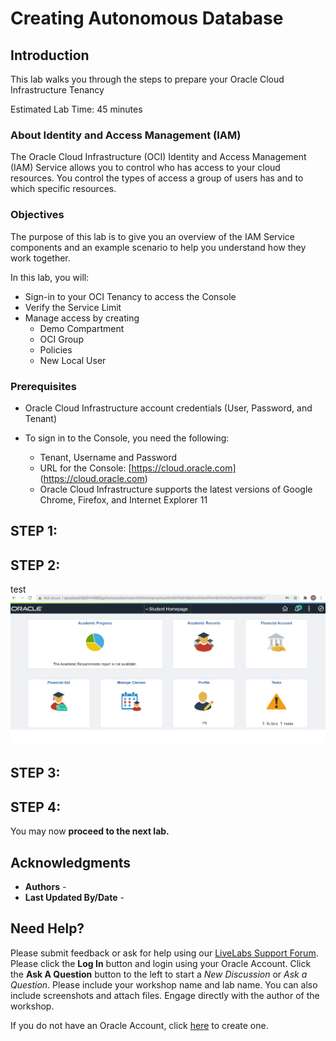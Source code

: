 # Creating Autonomous Database

## Introduction
This lab walks you through the steps to prepare your Oracle Cloud Infrastructure Tenancy

Estimated Lab Time: 45 minutes

### About Identity and Access Management (IAM)
The Oracle Cloud Infrastructure (OCI) Identity and Access Management (IAM) Service allows you to control who has access to your cloud resources. You control the types of access a group of users has and to which specific resources. 

### Objectives

The purpose of this lab is to give you an overview of the IAM Service components and an example scenario to help you understand how they work together.

In this lab, you will:
* Sign-in to your OCI Tenancy to access the Console
* Verify the Service Limit
* Manage access by creating 
    - Demo Compartment
    - OCI Group
    - Policies
    - New Local User


### Prerequisites

* Oracle Cloud Infrastructure account credentials (User, Password, and Tenant)

* To sign in to the Console, you need the following: 

    - Tenant, Username and Password
    - URL for the Console: [https://cloud.oracle.com] (https://cloud.oracle.com)
    - Oracle Cloud Infrastructure supports the latest versions of Google Chrome, Firefox, and Internet Explorer 11


## **STEP 1**: 

## **STEP 2**:
test  
    ![](./images/pia.png "")





## **STEP 3:** 



## **STEP 4:** 



You may now **proceed to the next lab.**


## Acknowledgments
* **Authors** - 
* **Last Updated By/Date** - 

## Need Help?
Please submit feedback or ask for help using our [LiveLabs Support Forum](https://community.oracle.com/tech/developers/categories/Migrate%20SaaS%20to%20OCI). Please click the **Log In** button and login using your Oracle Account. Click the **Ask A Question** button to the left to start a *New Discussion* or *Ask a Question*.  Please include your workshop name and lab name.  You can also include screenshots and attach files.  Engage directly with the author of the workshop.

If you do not have an Oracle Account, click [here](https://profile.oracle.com/myprofile/account/create-account.jspx) to create one.